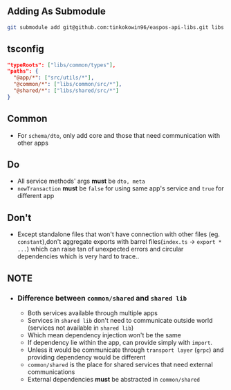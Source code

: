 ## Adding As Submodule
 ```bash
 git submodule add git@github.com:tinkokowin96/easpos-api-libs.git libs
 ```

## tsconfig
```JSON 
"typeRoots": ["libs/common/types"],
"paths": {
  "@app/*": ["src/utils/*"],
  "@common/*": ["libs/common/src/*"],
  "@shared/*": ["libs/shared/src/*"]
} 
```

## Common
- For ```schema/dto```, only add core and those that need communication with other apps


## Do
- All service methods' args **must** be ```dto, meta```
- ```newTransaction``` **must** be ```false``` for using same app's service and ```true``` for different app

## Don't 
- Except standalone files that won't have connection with other files (eg. ```constant```),don't aggregate exports with barrel files(```index.ts``` -> ```export * ...```) which can raise tan of unexpected errors and circular dependencies which is very hard to trace..

## NOTE
- ### Difference between ```common/shared``` and ```shared lib```
  - Both services available through multiple apps 
  - Services in ```shared lib``` don't need to communicate outside world (services not available in ```shared lib```)
  - Which mean dependency injection won't be the same 
  - If dependency lie within the app, can provide simply with ```import```.
  - Unless it would be communicate through ```transport layer``` (```grpc```) and providing dependency would be different
  - ```common/shared``` is the place for shared services that need external communications  
  - External dependencies **must** be abstracted in ```common/shared```
